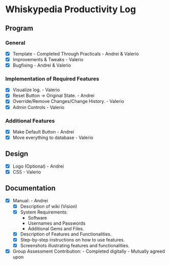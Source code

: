 # Whiskypedia Productivity Log


## Program

### General
- [x] Template - Completed Through Practicals - Andrei & Valerio
- [x] Improvements & Tweaks - Valerio
- [x] Bugfixing - Andrei & Valerio

### Implementation of Required Features
- [x] Visualize log. - Valerio
- [x] Reset Button -> Original State. - Andrei
- [x] Override/Remove Changes/Change History. - Valerio
- [x] Admin Controls - Valerio

### Additional Features
- [x] Make Default Button - Andrei
- [x] Move everything to database - Valerio

## Design
- [x] Logo (Optional) - Andrei
- [x] CSS - Valerio

## Documentation
- [x] Manual: - Andrei
	- [x] Description of wiki (Vision)
	- [x] System Requirements:
		- Software
		- Usernames and Passwords
		- Additional Gems and Files.
	- [x] Description of Features and Functionalities.
	- [x] Step-by-step instructions on how to use features.
	- [x] Screenshots illustrating features and functionalities.
	
- [x] Group Assessment Contribution:
		- Completed digitally
		- Mutually agreed upon